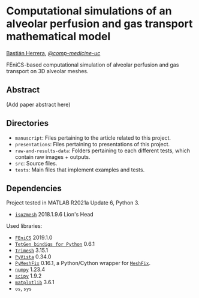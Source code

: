 # Computational simulations of an alveolar perfusion and gas transport mathematical model

[Bastián Herrera](https://github.com/bnherrerac), _[@comp-medicine-uc](https://github.com/comp-medicine-uc)_

FEniCS-based computational simulation of alveolar perfusion and gas transport on 3D alveolar meshes.

## Abstract

(Add paper abstract here)

## Directories

- `manuscript`: Files pertaining to the article related to this project.
- `presentations`: Files pertaining to presentations of this project.
- `raw-and-results-data`: Folders pertaining to each different tests, which contain raw images + outputs.
- `src`: Source files.
- `tests`: Main files that implement examples and tests.

## Dependencies

Project tested in MATLAB R2021a Update 6, Python 3.

- [`iso2mesh`](http://iso2mesh.sourceforge.net/cgi-bin/index.cgi?Home) 2018.1.9.6 Lion's Head

Used libraries:

- [`FEniCS`](https://fenicsproject.org/) 2019.1.0
- [`TetGen bindigs for Python`](https://tetgen.pyvista.org) 0.6.1
- [`Trimesh`](https://trimsh.org/trimesh.html) 3.15.1
- [`PyVista`](https://docs.pyvista.org) 0.34.0
- [`PyMeshFix`](https://pymeshfix.pyvista.org) 0.16.1, a Python/Cython wrapper for [`MeshFix`](https://github.com/MarcoAttene/MeshFix-V2.1).
- [`numpy`](https://numpy.org) 1.23.4
- [`scipy`](https://scipy.org) 1.9.2
- [`matplotlib`](https://matplotlib.org) 3.6.1
- `os`, `sys`